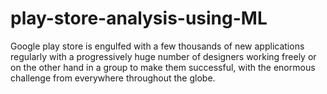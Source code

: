 # play-store-analysis-using-ML
Google play store is engulfed with a few thousands of new applications regularly with a progressively huge number of designers working freely or on the other hand in a group to make them successful, with the enormous challenge from everywhere throughout the globe. 
